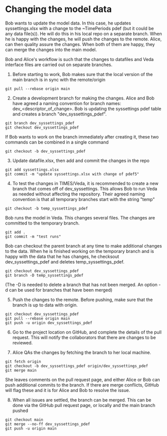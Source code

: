 # Changing the model data

Bob wants to update the model data. In this case, he updates syssettings.xlsx with a change to the ~TimePeriods pdef (but it could be any data file(s)). He will do this in his local repo on a separate branch. When he is happy with the changes, he will push the changes to the remote. Alice, can then quality assure the changes. When both of them are happy, they can merge the changes into the main model.

Bob and Alice's workflow is such that the changes to datafiles and Veda interface files are carried out on separate branches. 

1. Before starting to work, Bob makes sure that the local version of the main branch is in sync with the remote/origin

```
git pull --rebase origin main
```

2. Create a development branch for making the changes. Alice and Bob have agreed a naming convention for branch names: dev_<descriptor_of_change>. Bob is updating the syssettings pdef table and creates a branch "dev_syssettings_pdef". 
```
git branch dev_syssettings_pdef
git checkout dev_syssettings_pdef
```
If Bob wants to work on the branch immediately after creating it, these two commands can be combined in a single command
```
git checkout -b dev_syssettings_pdef
```

3. Update datafile.xlsx, then add and commit the changes in the repo
```
git add syssettings.xlsx
git commit -m "update syssettings.xlsx with change of pdef5"
```
4. To test the changes in TIMES/Veda, it is recommended to create a new branch that comes off of dev_syssettings. This allows Bob to run Veda as needed without affecting the repository. Their agreed naming convention is that all temporary branches start with the string "temp"
```
git checkout -b temp_syssettings_pdef
```
Bob runs the model in Veda. This changes several files. The changes are committed to the temporary branch.

```
git add .
git commit -m "test runs"
```

Bob can checkout the parent branch at any time to make additional changes to the data. When he is finished working on the temporary branch and is happy with the data that he has changes, he checksout dev_syssettings_pdef and deletes temp_syssettings_pdef.
```
git checkout dev_syssettings_pdef
git branch -D temp_syssettings_pdef
```
(The -D is needed to delete a branch that has not been merged. An option -d can be used for branches that have been merged)

5. Push the changes to the remote. Before pushing, make sure that the branch is up to data with origin.

```
git checkout dev_syssettings_pdef
git pull --rebase origin main
git push -u origin dev_syssettings_pdef
```

6. Go to the project location on GitHub, and complete the details of the pull request. This will notify the collaborators that there are changes to be reviewed. 

7. Alice QAs the changes by fetching the branch to her local machine.
```
git fetch origin
git checkout -b dev_syssettings_pdef origin/dev_syssettings_pdef
git merge main
```
She leaves comments on the pull request page, and either Alice or Bob can push additional commits to the branch. If there are merge conflicts, GitHub will flag these and it is for Alice and Bob to resolve the issue.

8. When all issues are settled, the branch can be merged. This can be done via the GitHub pull request page, or locally and the main branch pushed
```
git checkout main
git merge --no-ff dev_syssettings_pdef
git push -u origin main
```
